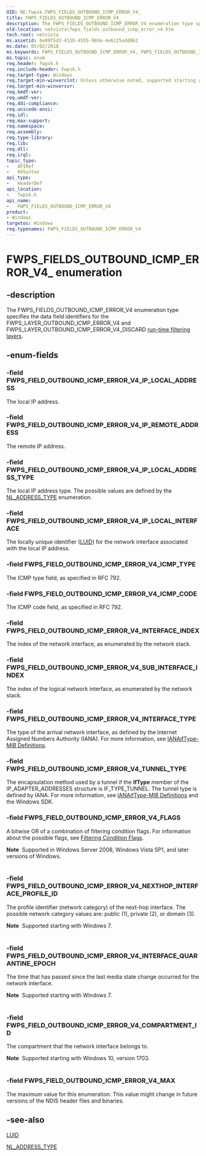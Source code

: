 ```yaml
---
UID: NE:fwpsk.FWPS_FIELDS_OUTBOUND_ICMP_ERROR_V4_
title: FWPS_FIELDS_OUTBOUND_ICMP_ERROR_V4_
description: The FWPS_FIELDS_OUTBOUND_ICMP_ERROR_V4 enumeration type specifies the data field identifiers for the FWPS_LAYER_OUTBOUND_ICMP_ERROR_V4 and FWPS_LAYER_OUTBOUND_ICMP_ERROR_V4_DISCARD run-time filtering layers.
old-location: netvista\fwps_fields_outbound_icmp_error_v4.htm
tech.root: netvista
ms.assetid: be09f5d2-411b-4555-98de-4e6125add062
ms.date: 05/02/2018
ms.keywords: FWPS_FIELDS_OUTBOUND_ICMP_ERROR_V4, FWPS_FIELDS_OUTBOUND_ICMP_ERROR_V4 enumeration [Network Drivers Starting with Windows Vista], FWPS_FIELDS_OUTBOUND_ICMP_ERROR_V4_, FWPS_FIELD_OUTBOUND_ICMP_ERROR_V4_FLAGS, FWPS_FIELD_OUTBOUND_ICMP_ERROR_V4_ICMP_CODE, FWPS_FIELD_OUTBOUND_ICMP_ERROR_V4_ICMP_TYPE, FWPS_FIELD_OUTBOUND_ICMP_ERROR_V4_INTERFACE_INDEX, FWPS_FIELD_OUTBOUND_ICMP_ERROR_V4_INTERFACE_QUARANTINE_EPOCH, FWPS_FIELD_OUTBOUND_ICMP_ERROR_V4_INTERFACE_TYPE, FWPS_FIELD_OUTBOUND_ICMP_ERROR_V4_IP_LOCAL_ADDRESS, FWPS_FIELD_OUTBOUND_ICMP_ERROR_V4_IP_LOCAL_ADDRESS_TYPE, FWPS_FIELD_OUTBOUND_ICMP_ERROR_V4_IP_LOCAL_INTERFACE, FWPS_FIELD_OUTBOUND_ICMP_ERROR_V4_IP_REMOTE_ADDRESS, FWPS_FIELD_OUTBOUND_ICMP_ERROR_V4_MAX, FWPS_FIELD_OUTBOUND_ICMP_ERROR_V4_NEXTHOP_INTERFACE_PROFILE_ID, FWPS_FIELD_OUTBOUND_ICMP_ERROR_V4_SUB_INTERFACE_INDEX, FWPS_FIELD_OUTBOUND_ICMP_ERROR_V4_TUNNEL_TYPE, fwpsk/FWPS_FIELDS_OUTBOUND_ICMP_ERROR_V4, fwpsk/FWPS_FIELD_OUTBOUND_ICMP_ERROR_V4_FLAGS, fwpsk/FWPS_FIELD_OUTBOUND_ICMP_ERROR_V4_ICMP_CODE, fwpsk/FWPS_FIELD_OUTBOUND_ICMP_ERROR_V4_ICMP_TYPE, fwpsk/FWPS_FIELD_OUTBOUND_ICMP_ERROR_V4_INTERFACE_INDEX, fwpsk/FWPS_FIELD_OUTBOUND_ICMP_ERROR_V4_INTERFACE_QUARANTINE_EPOCH, fwpsk/FWPS_FIELD_OUTBOUND_ICMP_ERROR_V4_INTERFACE_TYPE, fwpsk/FWPS_FIELD_OUTBOUND_ICMP_ERROR_V4_IP_LOCAL_ADDRESS, fwpsk/FWPS_FIELD_OUTBOUND_ICMP_ERROR_V4_IP_LOCAL_ADDRESS_TYPE, fwpsk/FWPS_FIELD_OUTBOUND_ICMP_ERROR_V4_IP_LOCAL_INTERFACE, fwpsk/FWPS_FIELD_OUTBOUND_ICMP_ERROR_V4_IP_REMOTE_ADDRESS, fwpsk/FWPS_FIELD_OUTBOUND_ICMP_ERROR_V4_MAX, fwpsk/FWPS_FIELD_OUTBOUND_ICMP_ERROR_V4_NEXTHOP_INTERFACE_PROFILE_ID, fwpsk/FWPS_FIELD_OUTBOUND_ICMP_ERROR_V4_SUB_INTERFACE_INDEX, fwpsk/FWPS_FIELD_OUTBOUND_ICMP_ERROR_V4_TUNNEL_TYPE, netvista.fwps_fields_outbound_icmp_error_v4, wfp_ref_5_const_3_data_fields_c7cdb743-fc6f-4504-b0fd-8e20f5cee4ff.xml
ms.topic: enum
req.header: fwpsk.h
req.include-header: Fwpsk.h
req.target-type: Windows
req.target-min-winverclnt: Unless otherwise noted, supported starting with Windows Vista.
req.target-min-winversvr: 
req.kmdf-ver: 
req.umdf-ver: 
req.ddi-compliance: 
req.unicode-ansi: 
req.idl: 
req.max-support: 
req.namespace: 
req.assembly: 
req.type-library: 
req.lib: 
req.dll: 
req.irql: 
topic_type:
-	APIRef
-	kbSyntax
api_type:
-	HeaderDef
api_location:
-	fwpsk.h
api_name:
-	FWPS_FIELDS_OUTBOUND_ICMP_ERROR_V4
product:
- Windows
targetos: Windows
req.typenames: FWPS_FIELDS_OUTBOUND_ICMP_ERROR_V4
---
```


# FWPS_FIELDS_OUTBOUND_ICMP_ERROR_V4_ enumeration


## -description


The FWPS_FIELDS_OUTBOUND_ICMP_ERROR_V4 enumeration type specifies the data field identifiers for the
  FWPS_LAYER_OUTBOUND_ICMP_ERROR_V4 and FWPS_LAYER_OUTBOUND_ICMP_ERROR_V4_DISCARD 
  <a href="https://msdn.microsoft.com/library/windows/desktop/aa366492">run-time filtering layers</a>.


## -enum-fields




### -field FWPS_FIELD_OUTBOUND_ICMP_ERROR_V4_IP_LOCAL_ADDRESS

The local IP address.


### -field FWPS_FIELD_OUTBOUND_ICMP_ERROR_V4_IP_REMOTE_ADDRESS

The remote IP address.


### -field FWPS_FIELD_OUTBOUND_ICMP_ERROR_V4_IP_LOCAL_ADDRESS_TYPE

The local IP address type. The possible values are defined by the 
     <a href="https://msdn.microsoft.com/library/windows/hardware/ff568757">NL_ADDRESS_TYPE</a> enumeration.


### -field FWPS_FIELD_OUTBOUND_ICMP_ERROR_V4_IP_LOCAL_INTERFACE

The locally unique identifier (<a href="https://msdn.microsoft.com/library/windows/hardware/ff557080">LUID</a>) for the network interface associated with the
     local IP address.


### -field FWPS_FIELD_OUTBOUND_ICMP_ERROR_V4_ICMP_TYPE

The ICMP type field, as specified in RFC 792.


### -field FWPS_FIELD_OUTBOUND_ICMP_ERROR_V4_ICMP_CODE

The ICMP code field, as specified in RFC 792.


### -field FWPS_FIELD_OUTBOUND_ICMP_ERROR_V4_INTERFACE_INDEX

The index of the network interface, as enumerated by the network stack.


### -field FWPS_FIELD_OUTBOUND_ICMP_ERROR_V4_SUB_INTERFACE_INDEX

The index of the logical network interface, as enumerated by the network stack.


### -field FWPS_FIELD_OUTBOUND_ICMP_ERROR_V4_INTERFACE_TYPE

The type of the arrival network interface, as defined by the Internet Assigned Numbers Authority
     (IANA). For more information, see 
     <a href="https://go.microsoft.com/fwlink/p/?linkid=60066">IANAifType-MIB Definitions</a>.


### -field FWPS_FIELD_OUTBOUND_ICMP_ERROR_V4_TUNNEL_TYPE

The encapsulation method used by a tunnel if the 
     <b>IfType</b> member of the IP_ADAPTER_ADDRESSES structure is IF_TYPE_TUNNEL. The tunnel type is defined
     by IANA. For more information, see 
     <a href="https://go.microsoft.com/fwlink/p/?linkid=60066">IANAifType-MIB Definitions</a> and the
     Windows SDK.


### -field FWPS_FIELD_OUTBOUND_ICMP_ERROR_V4_FLAGS

A bitwise OR of a combination of filtering condition flags. For information about the possible
     flags, see 
     <a href="https://msdn.microsoft.com/library/windows/hardware/ff549942">Filtering Condition Flags</a>.
     

<div class="alert"><b>Note</b>  Supported in Windows Server 2008, Windows Vista SP1, and later versions of
     Windows.</div>
<div> </div>

### -field FWPS_FIELD_OUTBOUND_ICMP_ERROR_V4_NEXTHOP_INTERFACE_PROFILE_ID

The profile identifier (network category) of the next-hop interface. The possible network category
     values are: public (1), private (2), or domain (3).
     

<div class="alert"><b>Note</b>  Supported starting with Windows 7.</div>
<div> </div>

### -field FWPS_FIELD_OUTBOUND_ICMP_ERROR_V4_INTERFACE_QUARANTINE_EPOCH

The time that has passed since the last media state change occurred for the network interface.
     

<div class="alert"><b>Note</b>  Supported starting with Windows 7.</div>
<div> </div>

### -field FWPS_FIELD_OUTBOUND_ICMP_ERROR_V4_COMPARTMENT_ID

The compartment that the network interface belongs to.

<div class="alert"><b>Note</b>  Supported starting with Windows 10, version 1703.</div>
<div> </div>

### -field FWPS_FIELD_OUTBOUND_ICMP_ERROR_V4_MAX

The maximum value for this enumeration. This value might change in future versions of the NDIS
     header files and binaries.


## -see-also




<a href="https://msdn.microsoft.com/library/windows/hardware/ff557080">LUID</a>



<a href="https://msdn.microsoft.com/library/windows/hardware/ff568757">NL_ADDRESS_TYPE</a>
 

 

